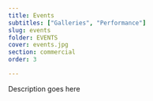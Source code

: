 ```yaml
---
title: Events
subtitles: ["Galleries", "Performance"]
slug: events
folder: EVENTS
cover: events.jpg
section: commercial
order: 3

---
```


Description goes here

